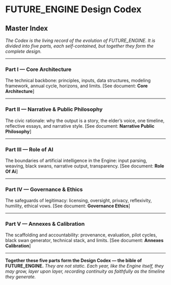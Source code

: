 # FUTURE_ENGINE Design Codex

## Master Index

*The Codex is the living record of the evolution of FUTURE_ENGINE. It is divided into five parts, each self-contained, but together they form the complete design.*

---

### Part I — Core Architecture

The technical backbone: principles, inputs, data structures, modeling framework, annual cycle, horizons, and limits.
\[See document: **Core Architecture**]

---

### Part II — Narrative & Public Philosophy

The civic rationale: why the output is a story, the elder’s voice, one timeline, reflective essays, and narrative style.
\[See document: **Narrative Public Philosophy**]

---

### Part III — Role of AI

The boundaries of artificial intelligence in the Engine: input parsing, weaving, black swans, narrative output, transparency.
\[See document: **Role Of Ai**]

---

### Part IV — Governance & Ethics

The safeguards of legitimacy: licensing, oversight, privacy, reflexivity, humility, ethical vows.
\[See document: **Governance Ethics**]

---

### Part V — Annexes & Calibration

The scaffolding and accountability: provenance, evaluation, pilot cycles, black swan generator, technical stack, and limits.
\[See document: **Annexes Calibration**]

---

**Together these five parts form the Design Codex — the bible of FUTURE_ENGINE.**
*They are not static. Each year, like the Engine itself, they may grow, layer upon layer, recording continuity as faithfully as the timeline they generate.*
